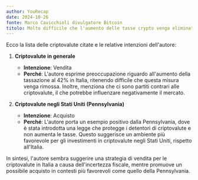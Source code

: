 ```yaml
---
author: YouRecap
date: 2024-10-26
fonte: Marco Cavicchioli divulgatore Bitcoin
titolo: Molto difficile che l'aumento delle tasse crypto venga eliminato
---
```


Ecco la lista delle criptovalute citate e le relative intenzioni dell'autore:

1. **Criptovalute in generale**
   - **Intenzione**: Vendita
   - **Perché**: L'autore esprime preoccupazione riguardo all'aumento della tassazione al 42% in Italia, ritenendo difficile che questa misura venga rimossa. Inoltre, menziona che ci sono partiti contrari alle criptovalute, il che potrebbe influenzare negativamente il mercato.

2. **Criptovalute negli Stati Uniti (Pennsylvania)**
   - **Intenzione**: Acquisto
   - **Perché**: L'autore porta un esempio positivo dalla Pennsylvania, dove è stata introdotta una legge che protegge i detentori di criptovalute e non aumenta le tasse. Questo suggerisce un ambiente più favorevole per gli investimenti in criptovalute negli Stati Uniti, rispetto all'Italia.

In sintesi, l'autore sembra suggerire una strategia di vendita per le criptovalute in Italia a causa dell'incertezza fiscale, mentre promuove un possibile acquisto in contesti più favorevoli come quello della Pennsylvania.
